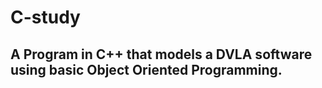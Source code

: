 # C-study

## A Program in C++ that models a DVLA software using basic Object Oriented Programming.
